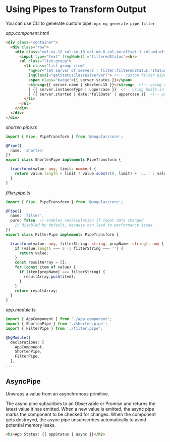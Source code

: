 # Using Pipes to Transform Output

You can use CLI to generate custom pipe: `npx ng generate pipe filter`

*app.component.html*

```html
<div class="container">
  <div class="row">
    <div class="col-xs-12 col-sm-10 col-md-8 col-sm-offset-1 col-md-offset-2">
      <input type="text" [(ngModel)]="filteredStatus"><hr>
      <ul class="list-group">
        <li class="list-group-item"
          *ngFor="let server of servers | filter:filteredStatus:'status'"
          [ngClass]="getStatusClasses(server)"> <!-- custom filter pipe -->
          <span class="badge">{{ server.status }}</span>
          <strong>{{ server.name | shorten:15 }}</strong>  <!-- using our custom pipe -->
          | {{ server.instanceType | uppercase }}  <!-- using built-in pipe -->
          | {{ server.started | date:'fullDate' | uppercase }}  <!-- parametrizing and chaining -->
        </li>
      </ul>
    </div>
  </div>
</div>
```

*shorten.pipe.ts*

```typescript
import { Pipe, PipeTransform } from '@angular/core';

@Pipe({
  name: 'shorten'
})
export class ShortenPipe implements PipeTransform {

  transform(value: any, limit: number) {
    return value.length > limit ? value.substr(0, limit) + '...' : value;
  }
}
```

*filter.pipe.ts*

```typescript
import { Pipe, PipeTransform } from '@angular/core';

@Pipe({
  name: 'filter',
  pure: false  // enables recalculation if input data changed
    // disabled by default, because can lead to performance issue
})
export class FilterPipe implements PipeTransform {

  transform(value: any, filterString: string, propName: string): any {
    if (value.length === 0 || filterString === '') {
      return value;
    }
    const resultArray = [];
    for (const item of value) {
      if (item[propName] === filterString) {
        resultArray.push(item);
      }
    }
    return resultArray;
  }
}
```

*app.module.ts*

```typescript
import { AppComponent } from './app.component';
import { ShortenPipe } from './shorten.pipe';
import { FilterPipe } from './filter.pipe';

@NgModule({
  declarations: [
    AppComponent,
    ShortenPipe,
    FilterPipe,
  ],
...
```

## AsyncPipe

Unwraps a value from an asynchronous primitive.

The async pipe subscribes to an Observable or Promise and returns the latest value it has emitted. When a new value is emitted, the async pipe marks the component to be checked for changes. When the component gets destroyed, the async pipe unsubscribes automatically to avoid potential memory leaks.

```html
<h2>App Status: {{ appStatus | async }}</h2>
```

